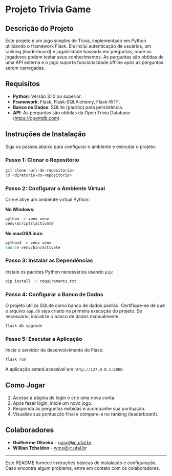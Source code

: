 
# Projeto Trivia Game

## Descrição do Projeto

Este projeto é um jogo simples de Trivia, implementado em Python utilizando o framework Flask. Ele inclui autenticação de usuários, um ranking (leaderboard) e jogabilidade baseada em perguntas, onde os jogadores podem testar seus conhecimentos. As perguntas são obtidas de uma API externa e o jogo suporta funcionalidade offline após as perguntas serem carregadas.

## Requisitos

- **Python**: Versão 3.10 ou superior.
- **Framework**: Flask, Flask-SQLAlchemy, Flask-WTF.
- **Banco de Dados**: SQLite (padrão) para persistência.
- **API**: As perguntas são obtidas da Open Trivia Database (https://opentdb.com).

## Instruções de Instalação

Siga os passos abaixo para configurar o ambiente e executar o projeto:

### Passo 1: Clonar o Repositório

```bash
git clone <url-do-repositorio>
cd <diretorio-do-repositorio>
```

### Passo 2: Configurar o Ambiente Virtual

Crie e ative um ambiente virtual Python:

**No Windows:**
```bash
python -m venv venv
venv\Scripts\activate
```

**No macOS/Linux:**
```bash
python3 -m venv venv
source venv/bin/activate
```

### Passo 3: Instalar as Dependências

Instale os pacotes Python necessários usando `pip`:

```bash
pip install -r requirements.txt
```

### Passo 4: Configurar o Banco de Dados

O projeto utiliza SQLite como banco de dados padrão. Certifique-se de que o arquivo `app.db` seja criado na primeira execução do projeto. Se necessário, inicialize o banco de dados manualmente:

```bash
flask db upgrade
```

### Passo 5: Executar a Aplicação

Inicie o servidor de desenvolvimento do Flask:

```bash
flask run
```

A aplicação estará acessível em `http://127.0.0.1:5000`.

## Como Jogar

1. Acesse a página de login e crie uma nova conta.
2. Após fazer login, inicie um novo jogo.
3. Responda às perguntas exibidas e acompanhe sua pontuação.
4. Visualize sua pontuação final e compare-a no ranking (leaderboard).

## Colaboradores

- **Guilherme Oliveira** - gosg@ic.ufal.br
- **Willian Tcheldon** - wtos@ic.ufal.br

---

Este README fornece instruções básicas de instalação e configuração. Caso encontre algum problema, entre em contato com os colaboradores.
